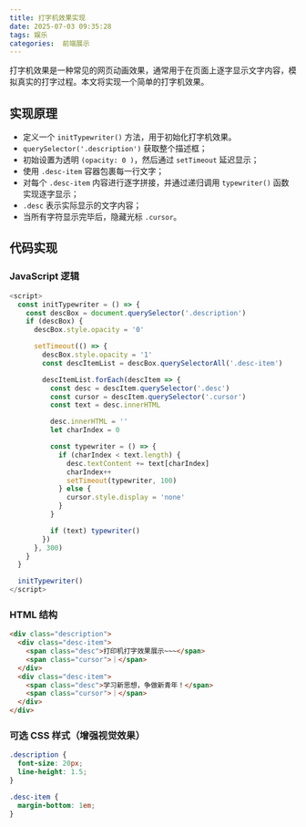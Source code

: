 ```yaml
---
title: 打字机效果实现
date: 2025-07-03 09:35:28
tags: 娱乐
categories:  前端展示
---
```


打字机效果是一种常见的网页动画效果，通常用于在页面上逐字显示文字内容，模拟真实的打字过程。本文将实现一个简单的打字机效果。
<!-- more -->

## 实现原理

- 定义一个 `initTypewriter()` 方法，用于初始化打字机效果。
- `querySelector('.description')` 获取整个描述框；
- 初始设置为透明 `(opacity: 0 )`，然后通过 `setTimeout` 延迟显示；
- 使用 `.desc-item` 容器包裹每一行文字；
- 对每个 `.desc-item` 内容进行逐字拼接，并通过递归调用 `typewriter()` 函数实现逐字显示；
- `.desc` 表示实际显示的文字内容；
- 当所有字符显示完毕后，隐藏光标 `.cursor`。

## 代码实现

### JavaScript 逻辑

```javascript
<script>
  const initTypewriter = () => {
    const descBox = document.querySelector('.description')
    if (descBox) {
      descBox.style.opacity = '0'

      setTimeout(() => {
        descBox.style.opacity = '1'
        const descItemList = descBox.querySelectorAll('.desc-item')

        descItemList.forEach(descItem => {
          const desc = descItem.querySelector('.desc')
          const cursor = descItem.querySelector('.cursor')
          const text = desc.innerHTML

          desc.innerHTML = ''
          let charIndex = 0

          const typewriter = () => {
            if (charIndex < text.length) {
              desc.textContent += text[charIndex]
              charIndex++
              setTimeout(typewriter, 100)
            } else {
              cursor.style.display = 'none'
            }
          }

          if (text) typewriter()
        })
      }, 300)
    }
  }

  initTypewriter()
</script>
```

### HTML 结构

```html
<div class="description">
  <div class="desc-item">
    <span class="desc">打印机打字效果展示~~~</span>
    <span class="cursor">｜</span>
  </div>
  <div class="desc-item">
    <span class="desc">学习新思想，争做新青年！</span>
    <span class="cursor">｜</span>
  </div>
</div>
```

### 可选 CSS 样式（增强视觉效果）

```css
.description {
  font-size: 20px;
  line-height: 1.5;
}

.desc-item {
  margin-bottom: 1em;
}
```
